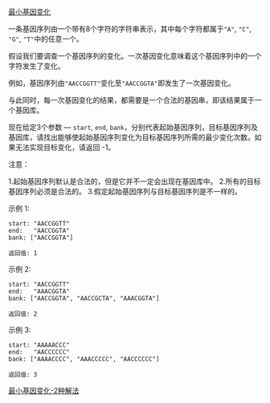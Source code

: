 [最小基因变化](https://leetcode-cn.com/problems/minimum-genetic-mutation/)

一条基因序列由一个带有8个字符的字符串表示，其中每个字符都属于`"A"`, `"C"`, `"G"`, `"T"`中的任意一个。

假设我们要调查一个基因序列的变化。一次基因变化意味着这个基因序列中的一个字符发生了变化。

例如，基因序列由`"AACCGGTT"`变化至`"AACCGGTA"`即发生了一次基因变化。

与此同时，每一次基因变化的结果，都需要是一个合法的基因串，即该结果属于一个基因库。

现在给定3个参数 — `start`, `end`, `bank`，分别代表起始基因序列，目标基因序列及基因库，请找出能够使起始基因序列变化为目标基因序列所需的最少变化次数。如果无法实现目标变化，请返回 -1。

注意：

1.起始基因序列默认是合法的，但是它并不一定会出现在基因库中。
2.所有的目标基因序列必须是合法的。
3.假定起始基因序列与目标基因序列是不一样的。

示例 1:

```
start: "AACCGGTT"
end:   "AACCGGTA"
bank: ["AACCGGTA"]

返回值: 1
```

示例 2:

```
start: "AACCGGTT"
end:   "AAACGGTA"
bank: ["AACCGGTA", "AACCGCTA", "AAACGGTA"]

返回值: 2
```

示例 3:

```
start: "AAAAACCC"
end:   "AACCCCCC"
bank: ["AAAACCCC", "AAACCCCC", "AACCCCCC"]

返回值: 3
```

[最小基因变化-2种解法](https://leetcode-cn.com/problems/minimum-genetic-mutation/solution/zui-xiao-ji-yin-bian-hua-2chong-jie-fa-by-61707667/)